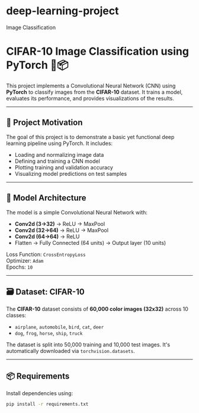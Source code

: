 # deep-learning-project
Image Classification

# CIFAR-10 Image Classification using PyTorch 🧠📦

This project implements a Convolutional Neural Network (CNN) using **PyTorch** to classify images from the **CIFAR-10** dataset. It trains a model, evaluates its performance, and provides visualizations of the results.

---

## 🎯 Project Motivation

The goal of this project is to demonstrate a basic yet functional deep learning pipeline using PyTorch. It includes:

- Loading and normalizing image data
- Defining and training a CNN model
- Plotting training and validation accuracy
- Visualizing model predictions on test samples

---

## 🧠 Model Architecture

The model is a simple Convolutional Neural Network with:

- **Conv2d (3→32)** → ReLU → MaxPool  
- **Conv2d (32→64)** → ReLU → MaxPool  
- **Conv2d (64→64)** → ReLU  
- Flatten → Fully Connected (64 units) → Output layer (10 units)

Loss Function: `CrossEntropyLoss`  
Optimizer: `Adam`  
Epochs: `10`

---

## 🗃 Dataset: CIFAR-10

The **CIFAR-10** dataset consists of **60,000 color images (32x32)** across 10 classes:

- `airplane`, `automobile`, `bird`, `cat`, `deer`
- `dog`, `frog`, `horse`, `ship`, `truck`

The dataset is split into 50,000 training and 10,000 test images. It's automatically downloaded via `torchvision.datasets`.

---

## 📦 Requirements

Install dependencies using:

```bash
pip install -r requirements.txt
